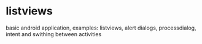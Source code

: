 # listviews
basic android application, examples: listviews, alert dialogs, processdialog, intent and swithing between activities 
